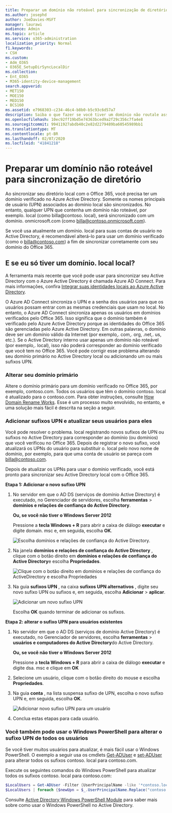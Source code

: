 ```yaml
---
title: Preparar um domínio não roteável para sincronização de diretório
ms.author: josephd
author: JoeDavies-MSFT
manager: laurawi
audience: Admin
ms.topic: article
ms.service: o365-administration
localization_priority: Normal
f1.keywords:
- CSH
ms.custom:
- Adm_O365
- O365E_SetupDirSyncLocalDir
ms.collection:
- Ent_O365
- M365-identity-device-management
search.appverid:
- MET150
- MOE150
- MED150
- BCS160
ms.assetid: e7968303-c234-46c4-b8b0-b5c93c6d57a7
description: Saiba o que fazer se você tiver um domínio não routale associado aos seus usuários locais antes de sincronizar com o Office 365.
ms.openlocfilehash: 10ec92ff19bd5e74363bced9a2f29c356c7fa4e8
ms.sourcegitcommit: 99411927abdb40c2e82d2279489ba60545989bb1
ms.translationtype: MT
ms.contentlocale: pt-BR
ms.lasthandoff: 02/07/2020
ms.locfileid: "41841218"
---
```

# <a name="prepare-a-non-routable-domain-for-directory-synchronization"></a>Preparar um domínio não roteável para sincronização de diretório
Ao sincronizar seu diretório local com o Office 365, você precisa ter um domínio verificado no Azure Active Directory. Somente os nomes principais de usuário (UPN) associados ao domínio local são sincronizados. No entanto, qualquer UPN que contenha um domínio não roteável, por exemplo. local (como billa@contoso. local), será sincronizado com um domínio. onmicrosoft.com (como billa@contoso.onmicrosoft.com). 

Se você usa atualmente um domínio. local para suas contas de usuário no Active Directory, é recomendável alterá-lo para usar um domínio verificado (como o billa@contoso.com) a fim de sincronizar corretamente com seu domínio do Office 365.
  
## <a name="what-if-i-only-have-a-local-on-premises-domain"></a>E se eu só tiver um domínio. local local?

A ferramenta mais recente que você pode usar para sincronizar seu Active Directory com o Azure Active Directory é chamada Azure AD Connect. Para mais informações, confira [Integrar suas identidades locais ao Azure Active Directory](https://docs.microsoft.com/azure/architecture/reference-architectures/identity/azure-ad).
  
O Azure AD Connect sincroniza o UPN e a senha dos usuários para que os usuários possam entrar com as mesmas credenciais que usam no local. No entanto, o Azure AD Connect sincroniza apenas os usuários em domínios verificados pelo Office 365. Isso significa que o domínio também é verificado pelo Azure Active Directory porque as identidades do Office 365 são gerenciadas pelo Azure Active Directory. Em outras palavras, o domínio deve ser um domínio válido da Internet (por exemplo,. com,. org, .net,. us, etc.). Se o Active Directory interno usar apenas um domínio não roteável (por exemplo,. local), isso não poderá corresponder ao domínio verificado que você tem no Office 365. Você pode corrigir esse problema alterando seu domínio primário no Active Directory local ou adicionando um ou mais sufixos UPN.
  
### <a name="change-your-primary-domain"></a>**Alterar seu domínio primário**

Altere o domínio primário para um domínio verificado no Office 365, por exemplo, contoso.com. Todos os usuários que têm o domínio contoso. local é atualizado para o contoso.com. Para obter instruções, consulte [How Domain Rename Works](https://go.microsoft.com/fwlink/p/?LinkId=624174). Esse é um processo muito envolvido, no entanto, e uma solução mais fácil é descrita na seção a seguir.
  
### <a name="add-upn-suffixes-and-update-your-users-to-them"></a>**Adicionar sufixos UPN e atualizar seus usuários para eles**

Você pode resolver o problema. local registrando novos sufixos de UPN ou sufixos no Active Directory para corresponder ao domínio (ou domínios) que você verificou no Office 365. Depois de registrar o novo sufixo, você atualizará os UPNs do usuário para substituir o. local pelo novo nome de domínio, por exemplo, para que uma conta de usuário se pareça com billa@contoso.com.
  
Depois de atualizar os UPNs para usar o domínio verificado, você está pronto para sincronizar seu Active Directory local com o Office 365.
  
 **Etapa 1: Adicionar o novo sufixo UPN**
  
1. No servidor em que o AD DS (serviços de domínio Active Directory) é executado, no Gerenciador de servidores, escolha **ferramentas** \> **domínios e relações de confiança do Active Directory**.
    
    **Ou, se você não tiver o Windows Server 2012**
    
    Pressione a **tecla Windows + R** para abrir a caixa de diálogo **executar** e digite domain. msc e, em seguida, escolha **OK**.
    
    ![Escolha domínios e relações de confiança do Active Directory.](media/46b6e007-9741-44af-8517-6f682e0ac974.png)
  
2. Na janela **domínios e relações de confiança do Active Directory** , clique com o botão direito em **domínios e relações de confiança do Active Directory**e escolha **Propriedades**.
    
    ![Clique com o botão direito em domínios e relações de confiança do ActiveDirectory e escolha Propriedades](media/39d20812-ffb5-4ba9-8d7b-477377ac360d.png)
  
3. Na guia **sufixos UPN** , na caixa **sufixos UPN alternativos** , digite seu novo sufixo UPN ou sufixos e, em seguida, escolha **Adicionar** \> **aplicar**.
    
    ![Adicionar um novo sufixo UPN](media/a4aaf919-7adf-469a-b93f-83ef284c0915.PNG)
  
    Escolha **OK** quando terminar de adicionar os sufixos. 
    
 **Etapa 2: alterar o sufixo UPN para usuários existentes**
  
1. No servidor em que o AD DS (serviços de domínio Active Directory) é executado, no Gerenciador de servidores, escolha **ferramentas** \> **usuários e computadores do Active Directory**do Active Directory.
    
    **Ou, se você não tiver o Windows Server 2012**
    
    Pressione a **tecla Windows + R** para abrir a caixa de diálogo **executar** e digite dsa. msc e clique em **OK**
    
2. Selecione um usuário, clique com o botão direito do mouse e escolha **Propriedades**.
    
3. Na guia **conta** , na lista suspensa sufixo de UPN, escolha o novo sufixo UPN e, em seguida, escolha **OK**.
    
    ![Adicionar novo sufixo UPN para um usuário](media/54876751-49f0-48cc-b864-2623c4835563.png)
  
4. Conclua estas etapas para cada usuário.
    
   
### <a name="you-can-also-use-windows-powershell-to-change-the-upn-suffix-for-all-users"></a>**Você também pode usar o Windows PowerShell para alterar o sufixo UPN de todos os usuários**

Se você tiver muitos usuários para atualizar, é mais fácil usar o Windows PowerShell. O exemplo a seguir usa os cmdlets [Get-ADUser](https://go.microsoft.com/fwlink/p/?LinkId=624312) e [set-ADUser](https://go.microsoft.com/fwlink/p/?LinkId=624313) para alterar todos os sufixos contoso. local para contoso.com. 

Execute os seguintes comandos do Windows PowerShell para atualizar todos os sufixos contoso. local para contoso.com:
    
  ```powershell
  $LocalUsers = Get-ADUser -Filter {UserPrincipalName -like '*contoso.local'} -Properties userPrincipalName -ResultSetSize $null
  $LocalUsers | foreach {$newUpn = $_.UserPrincipalName.Replace("contoso.local","contoso.com"); $_ | Set-ADUser -UserPrincipalName $newUpn}
  ```

Consulte [Active Directory Windows PowerShell Module](https://go.microsoft.com/fwlink/p/?LinkId=624314) para saber mais sobre como usar o Windows PowerShell no Active Directory. 

